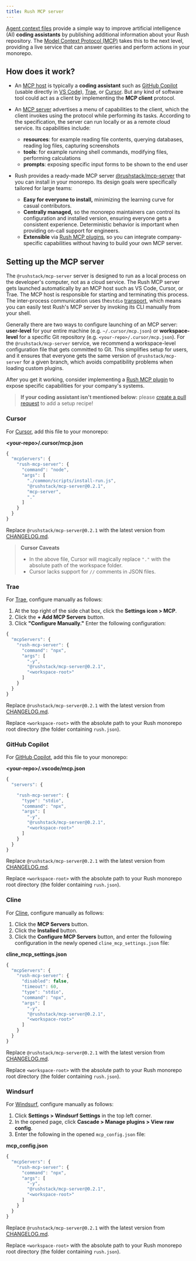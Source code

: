 ```yaml
---
title: Rush MCP server
---
```


[Agent context files](./context_files.md) provide a simple way to improve artificial intelligence (AI) **coding assistants** by publishing additional information about your Rush repository. The [Model Context Protocol (MCP)](https://modelcontextprotocol.io/) takes this to the next level, providing a live service that can answer queries and perform actions in your monorepo.

## How does it work?

- An [MCP host](https://modelcontextprotocol.io/clients) is typically a **coding assistant** such as [GitHub Copilot](https://docs.github.com/en/copilot/customizing-copilot/extending-copilot-chat-with-mcp) (usable directly in [VS Code](https://code.visualstudio.com/docs/copilot/chat/mcp-servers)), [Trae](https://docs.trae.ai/ide/model-context-protocol), or [Cursor](https://docs.cursor.com/context/model-context-protocol). But any kind of software tool could act as a client by implementing the **MCP client** protocol.

- An [MCP server](https://modelcontextprotocol.io/docs/concepts/architecture) advertises a menu of capabilities to the client, which the client invokes using the protocol while performing its tasks. According to the specification, the server can run locally or as a remote cloud service. Its capabilities include:

  - **resources**: for example reading file contents, querying databases, reading log files, capturing screenshots
  - **tools**: for example running shell commands, modifying files, performing calculations
  - **prompts**: exposing specific input forms to be shown to the end user

- Rush provides a ready-made MCP server [@rushstack/mcp-server](https://www.npmjs.com/package/@rushstack/mcp-server) that you can install in your monorepo. Its design goals were specifically tailored for large teams:
  - **Easy for everyone to install,** minimizing the learning curve for casual contributors.
  - **Centrally managed,** so the monorepo maintainers can control its configuration and installed version, ensuring everyone gets a consistent experience. Deterministic behavior is important when providing on-call support for engineers.
  - **Extensible** via [Rush MCP plugins](./rush_mcp_plugins.md), so you can integrate company-specific capabilities without having to build your own MCP server.

## Setting up the MCP server

The `@rushstack/mcp-server` server is designed to run as a local process on the developer's computer, not as a cloud service. The Rush MCP server gets launched automatically by an MCP host such as VS Code, Cursor, or Trae. The MCP host is responsible for starting and terminating this process. The inter-process communication uses the`stdio` [transport](https://modelcontextprotocol.io/docs/concepts/transports), which means you can easily test Rush's MCP server by invoking its CLI manually from your shell.

Generally there are two ways to configure launching of an MCP server: **user-level** for your entire machine (e.g. `~/.cursor/mcp.json`) or **workspace-level** for a specific Git repository (e.g. `<your-repo>/.cursor/mcp.json`). For the `@rushstack/mcp-server` service, we recommend a workspace-level configuration file that gets committed to Git. This simplifies setup for users, and it ensures that everyone gets the same version of `@rushstack/mcp-server` for a given branch, which avoids compatibility problems when loading custom plugins.

After you get it working, consider implementing a [Rush MCP plugin](./rush_mcp_plugins.md) to expose specific capabilities for your company's systems.

> **If your coding assistant isn't mentioned below:** please [create a pull request](https://github.com/microsoft/rushstack-websites/tree/main/websites/rushjs.io/docs/pages/ai/rush_mcp.md) to add a setup recipe!

### Cursor

For [Cursor](https://docs.cursor.com/context/model-context-protocol), add this file to your monorepo:

**&lt;your-repo&gt;/.cursor/mcp.json**

```js
{
  "mcpServers": {
    "rush-mcp-server": {
      "command": "node",
      "args": [
        "./common/scripts/install-run.js",
        "@rushstack/mcp-server@0.2.1",
        "mcp-server",
        "."
      ]
    }
  }
}
```

Replace `@rushstack/mcp-server@0.2.1` with the latest version from [CHANGELOG.md](https://github.com/microsoft/rushstack/blob/main/apps/rush-mcp-server/CHANGELOG.md).

> **Cursor Caveats**
>
> - In the above file, Cursor will magically replace `"."` with the absolute path of the workspace folder.
> - Cursor lacks support for `//` comments in JSON files.

### Trae

For [Trae](https://docs.trae.ai/ide/model-context-protocol?_lang=en#c5b33bab), configure manually as follows:

1. At the top right of the side chat box, click the **Settings icon &gt; MCP**.
2. Click the **+ Add MCP Servers** button.
3. Click **"Configure Manually."** Enter the following configuration:

```js
{
  "mcpServers": {
    "rush-mcp-server": {
      "command": "npx",
      "args": [
        "-y",
        "@rushstack/mcp-server@0.2.1",
        "<workspace-root>"
      ]
    }
  }
}
```

Replace `@rushstack/mcp-server@0.2.1` with the latest version from [CHANGELOG.md](https://github.com/microsoft/rushstack/blob/main/apps/rush-mcp-server/CHANGELOG.md).

Replace `<workspace-root>` with the absolute path to your Rush monorepo root directory (the folder containing `rush.json`).

### GitHub Copilot

For [GitHub Copilot](https://code.visualstudio.com/docs/copilot/chat/mcp-servers), add this file to your monorepo:

**&lt;your-repo&gt;/.vscode/mcp.json**

```js
{
  "servers": {

    "rush-mcp-server": {
      "type": "stdio",
      "command": "npx",
      "args": [
        "-y",
        "@rushstack/mcp-server@0.2.1",
        "<workspace-root>"
      ]
    }
  }
}
```

Replace `@rushstack/mcp-server@0.2.1` with the latest version from [CHANGELOG.md](https://github.com/microsoft/rushstack/blob/main/apps/rush-mcp-server/CHANGELOG.md).

Replace `<workspace-root>` with the absolute path to your Rush monorepo root directory (the folder containing `rush.json`).

### Cline

For [Cline](https://docs.cline.bot/mcp/mcp-overview#getting-started), configure manually as follows:

1. Click the **MCP Servers** button.
2. Click the **Installed** button.
3. Click the **Configure MCP Servers** button, and enter the following configuration in the newly opened `cline_mcp_settings.json` file:

**cline_mcp_settings.json**

```js
{
  "mcpServers": {
    "rush-mcp-server": {
      "disabled": false,
      "timeout": 60,
      "type": "stdio",
      "command": "npx",
      "args": [
        "-y",
        "@rushstack/mcp-server@0.2.1",
        "<workspace-root>"
      ]
    }
  }
}
```

Replace `@rushstack/mcp-server@0.2.1` with the latest version from [CHANGELOG.md](https://github.com/microsoft/rushstack/blob/main/apps/rush-mcp-server/CHANGELOG.md).

Replace `<workspace-root>` with the absolute path to your Rush monorepo root directory (the folder containing `rush.json`).

### Windsurf

For [Windsurf](https://docs.windsurf.com/windsurf/cascade/mcp), configure manually as follows:

1. Click **Settings &gt; Windsurf Settings** in the top left corner.
2. In the opened page, click **Cascade &gt; Manage plugins &gt; View raw config**.
3. Enter the following in the opened `mcp_config.json` file:

**mcp_config.json**

```js
{
  "mcpServers": {
    "rush-mcp-server": {
      "command": "npx",
      "args": [
        "-y",
        "@rushstack/mcp-server@0.2.1",
        "<workspace-root>"
      ]
    }
  }
}
```

Replace `@rushstack/mcp-server@0.2.1` with the latest version from [CHANGELOG.md](https://github.com/microsoft/rushstack/blob/main/apps/rush-mcp-server/CHANGELOG.md).

Replace `<workspace-root>` with the absolute path to your Rush monorepo root directory (the folder containing `rush.json`).
